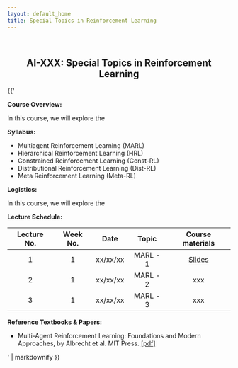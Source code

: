 ```yaml
---
layout: default_home
title: Special Topics in Reinforcement Learning
---
```


<br>
<h2><center>AI-XXX: Special Topics in Reinforcement Learning</center></h2>


<section class="author">
  <div class="container">

{{'


<!-- <h2><center> AI-XXX: Special Topics in Reinforcement Learning </center></h2>
---
 -->

**Course Overview:**

In this course, we will explore the 

**Syllabus:**

- Multiagent Reinforcement Learning (MARL)
- Hierarchical Reinforcement Learning (HRL)
- Constrained Reinforcement Learning (Const-RL)
- Distributional Reinforcement Learning (Dist-RL)
- Meta Reinforcement Learning (Meta-RL)

**Logistics:**

In this course, we will explore the 

**Lecture Schedule:**

| Lecture No. | Week No. | Date | Topic | Course materials |
| :---: | :---: | :---: | :---: | :---: |
| 1 | 1 | xx/xx/xx | MARL - 1 | [Slides]() |
| 2 | 1 | xx/xx/xx | MARL - 2 | xxx |
| 3 | 1 | xx/xx/xx | MARL - 3 | xxx |

**Reference Textbooks & Papers:**

- Multi-Agent Reinforcement Learning: Foundations and Modern Approaches, by Albrecht et al. MIT Press. [[pdf]](https://www.marl-book.com/download/marl-book.pdf)

' | markdownify }}
</div>
</section>
